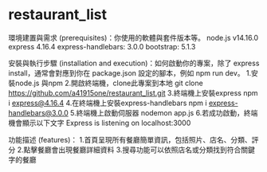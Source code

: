 # restaurant_list


環境建置與需求 (prerequisites)：你使用的軟體與套件版本等。
  node.js v14.16.0
  express 4.16.4
  express-handlebars: 3.0.0
  bootstrap: 5.1.3
  

安裝與執行步驟 (installation and execution)：如何啟動你的專案，除了 express install，通常會對應到你在 package.json 設定的腳本，例如 npm run dev。
1.安裝node.js 與npm
2.開啟終端機，clone此專案到本地
  git clone https://github.com/a41915one/restaurant_list.git
3.終端機上安裝express
  npm i express@4.16.4
4.在終端機上安裝express-handlebars
  npm i express-handlebars@3.0.0
5.終端機上啟動伺服器
  nodemon app.js
6.若成功啟動，終端機會顯示以下文字
  Express is listening on localhost:3000


功能描述 (features)：
1.首頁呈現所有餐廳簡單資訊，包括照片、店名、分類、評分
2.點擊餐廳會出現餐廳詳細資料
3.搜尋功能可以依照店名或分類找到符合關鍵字的餐廳
